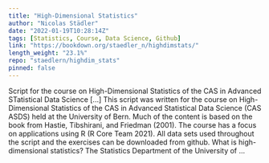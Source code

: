 ```yaml
---
title: "High-Dimensional Statistics"
author: "Nicolas Städler"
date: "2022-01-19T10:28:14Z"
tags: [Statistics, Course, Data Science, Github]
link: "https://bookdown.org/staedler_n/highdimstats/"
length_weight: "23.1%"
repo: "staedlern/highdim_stats"
pinned: false
---
```


Script for the course on High-Dimensional Statistics of the CAS in Advanced STatistical Data Science [...] This script was written for the course on High-Dimensional Statistics of the CAS in Advanced Statistical Data Science (CAS ASDS) held at the University of Bern. Much of the content is based on the book from Hastie, Tibshirani, and Friedman (2001). The course has a focus on applications using R (R Core Team 2021). All data sets used throughout the script and the exercises can be downloaded from github. What is high-dimensional statistics? The Statistics Department of the University of ...
